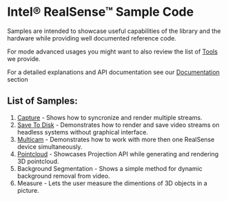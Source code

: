 # Intel® RealSense™ Sample Code

Samples are intended to showcase useful capabilities of the library and the hardware while providing well documented reference code. 

For mode advanced usages you might want to also review the list of [Tools](../tools) we provide. 

For a detailed explanations and API documentation see our [Documentation](../doc) section 
 
## List of Samples:

1. [Capture](./capture) - Shows how to syncronize and render multiple streams. 
2. [Save To Disk](./save-to-disk) - Demonstrates how to render and save video streams on headless systems without graphical interface. 
3. [Multicam](./multicam) - Demonstrates how to work with more then one RealSense device simultaneously.
4. [Pointcloud](./pointcloud) - Showcases Projection API while generating and rendering 3D pointcloud. 
5. Background Segmentation - Shows a simple method for dynamic background removal from video. 
6. Measure - Lets the user measure the dimentions of 3D objects in a picture.


